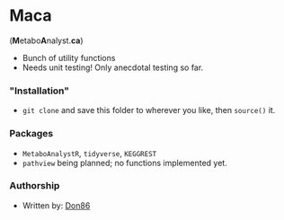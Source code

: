 # Maca

(**M**etabo**A**nalyst.**ca**)

* Bunch of utility functions
* Needs unit testing! Only anecdotal testing so far.

### "Installation"

* `git clone` and save this folder to wherever you like, then `source()` it.

### Packages

* `MetaboAnalystR`, `tidyverse`, `KEGGREST`
* `pathview` being planned; no functions implemented yet.

### Authorship

* Written by: [Don86](https://github.com/Don86)
